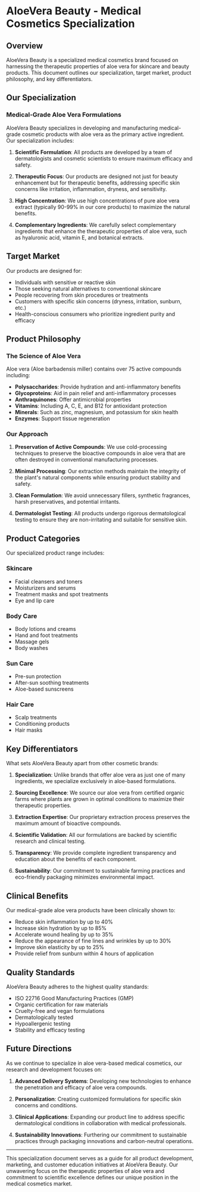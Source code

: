 # AloeVera Beauty - Medical Cosmetics Specialization

## Overview

AloeVera Beauty is a specialized medical cosmetics brand focused on harnessing the therapeutic properties of aloe vera for skincare and beauty products. This document outlines our specialization, target market, product philosophy, and key differentiators.

## Our Specialization

### Medical-Grade Aloe Vera Formulations

AloeVera Beauty specializes in developing and manufacturing medical-grade cosmetic products with aloe vera as the primary active ingredient. Our specialization includes:

1. **Scientific Formulation**: All products are developed by a team of dermatologists and cosmetic scientists to ensure maximum efficacy and safety.

2. **Therapeutic Focus**: Our products are designed not just for beauty enhancement but for therapeutic benefits, addressing specific skin concerns like irritation, inflammation, dryness, and sensitivity.

3. **High Concentration**: We use high concentrations of pure aloe vera extract (typically 90-99% in our core products) to maximize the natural benefits.

4. **Complementary Ingredients**: We carefully select complementary ingredients that enhance the therapeutic properties of aloe vera, such as hyaluronic acid, vitamin E, and botanical extracts.

## Target Market

Our products are designed for:

- Individuals with sensitive or reactive skin
- Those seeking natural alternatives to conventional skincare
- People recovering from skin procedures or treatments
- Customers with specific skin concerns (dryness, irritation, sunburn, etc.)
- Health-conscious consumers who prioritize ingredient purity and efficacy

## Product Philosophy

### The Science of Aloe Vera

Aloe vera (Aloe barbadensis miller) contains over 75 active compounds including:

- **Polysaccharides**: Provide hydration and anti-inflammatory benefits
- **Glycoproteins**: Aid in pain relief and anti-inflammatory processes
- **Anthraquinones**: Offer antimicrobial properties
- **Vitamins**: Including A, C, E, and B12 for antioxidant protection
- **Minerals**: Such as zinc, magnesium, and potassium for skin health
- **Enzymes**: Support tissue regeneration

### Our Approach

1. **Preservation of Active Compounds**: We use cold-processing techniques to preserve the bioactive compounds in aloe vera that are often destroyed in conventional manufacturing processes.

2. **Minimal Processing**: Our extraction methods maintain the integrity of the plant's natural components while ensuring product stability and safety.

3. **Clean Formulation**: We avoid unnecessary fillers, synthetic fragrances, harsh preservatives, and potential irritants.

4. **Dermatologist Testing**: All products undergo rigorous dermatological testing to ensure they are non-irritating and suitable for sensitive skin.

## Product Categories

Our specialized product range includes:

### Skincare
- Facial cleansers and toners
- Moisturizers and serums
- Treatment masks and spot treatments
- Eye and lip care

### Body Care
- Body lotions and creams
- Hand and foot treatments
- Massage gels
- Body washes

### Sun Care
- Pre-sun protection
- After-sun soothing treatments
- Aloe-based sunscreens

### Hair Care
- Scalp treatments
- Conditioning products
- Hair masks

## Key Differentiators

What sets AloeVera Beauty apart from other cosmetic brands:

1. **Specialization**: Unlike brands that offer aloe vera as just one of many ingredients, we specialize exclusively in aloe-based formulations.

2. **Sourcing Excellence**: We source our aloe vera from certified organic farms where plants are grown in optimal conditions to maximize their therapeutic properties.

3. **Extraction Expertise**: Our proprietary extraction process preserves the maximum amount of bioactive compounds.

4. **Scientific Validation**: All our formulations are backed by scientific research and clinical testing.

5. **Transparency**: We provide complete ingredient transparency and education about the benefits of each component.

6. **Sustainability**: Our commitment to sustainable farming practices and eco-friendly packaging minimizes environmental impact.

## Clinical Benefits

Our medical-grade aloe vera products have been clinically shown to:

- Reduce skin inflammation by up to 40%
- Increase skin hydration by up to 85%
- Accelerate wound healing by up to 35%
- Reduce the appearance of fine lines and wrinkles by up to 30%
- Improve skin elasticity by up to 25%
- Provide relief from sunburn within 4 hours of application

## Quality Standards

AloeVera Beauty adheres to the highest quality standards:

- ISO 22716 Good Manufacturing Practices (GMP)
- Organic certification for raw materials
- Cruelty-free and vegan formulations
- Dermatologically tested
- Hypoallergenic testing
- Stability and efficacy testing

## Future Directions

As we continue to specialize in aloe vera-based medical cosmetics, our research and development focuses on:

1. **Advanced Delivery Systems**: Developing new technologies to enhance the penetration and efficacy of aloe vera compounds.

2. **Personalization**: Creating customized formulations for specific skin concerns and conditions.

3. **Clinical Applications**: Expanding our product line to address specific dermatological conditions in collaboration with medical professionals.

4. **Sustainability Innovations**: Furthering our commitment to sustainable practices through packaging innovations and carbon-neutral operations.

---

This specialization document serves as a guide for all product development, marketing, and customer education initiatives at AloeVera Beauty. Our unwavering focus on the therapeutic properties of aloe vera and commitment to scientific excellence defines our unique position in the medical cosmetics market.